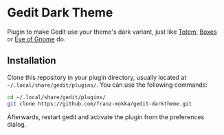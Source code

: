 Gedit Dark Theme
================

Plugin to make Gedit use your theme's dark variant, just like [Totem][1],
[Boxes][2] or [Eye of Gnome][3] do.

Installation
------------

Clone this repository in your plugin directory, usually located at
`~/.local/share/gedit/plugins/`. You can use the following commands:

```sh
cd ~/.local/share/gedit/plugins/
git clone https://github.com/franz-mokka/gedit-darktheme.git
```

Afterwards, restart gedit and activate the plugin from the preferences
dialog.

[1]: https://wiki.gnome.org/Design/Apps/Videos#Tentative_Design
[2]: https://wiki.gnome.org/Design/Apps/Boxes#Tentative_Design
[3]: https://wiki.gnome.org/Apps/EyeOfGnome
